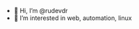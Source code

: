 - 👋 Hi, I’m @rudevdr
- 👀 I’m interested in web, automation, linux

<!---
rudevdr/rudevdr is a ✨ special ✨ repository because its `README.md` (this file) appears on your GitHub profile.
You can click the Preview link to take a look at your changes.
--->
